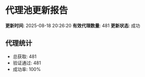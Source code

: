 # 代理池更新报告

**更新时间**: 2025-08-18 20:26:20
**有效代理数量**: 481
**更新状态**:  成功

## 代理统计
- 总获取: 481
- 验证通过: 481
- 成功率: 100%
